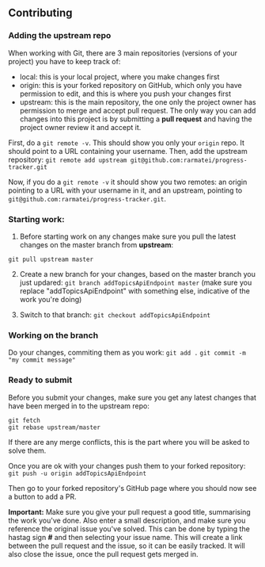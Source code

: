 ## Contributing

### Adding the upstream repo

When working with Git, there are 3 main repositories (versions of your project) you have to keep track of:
- local: this is your local project, where you make changes first
- origin: this is your forked repository on GitHub, which only you have permission to edit, and this is where you push your changes first
- upstream: this is the main repository, the one only the project owner has permission to merge and accept pull request. The only way you can add changes into this project is by submitting a **pull request** and having the project owner review it and accept it. 

First, do a `git remote -v`. This should show you only your `origin` repo. It should point to a URL containing your username.
Then, add the upstream repository: `git remote add upstream git@github.com:rarmatei/progress-tracker.git`

Now, if you do a `git remote -v` it should show you two remotes: an origin pointing to a URL with your username in it, and an upstream, pointing to `git@github.com:rarmatei/progress-tracker.git`.

### Starting work:

1. Before starting work on any changes make sure you pull the latest changes on the master branch from **upstream**:

`git pull upstream master`

2. Create a new branch for your changes, based on the master branch you just updared:
`git branch addTopicsApiEndpoint master` (make sure you replace "addTopicsApiEndpoint" with something else, indicative of the work you're doing)

3. Switch to that branch:
`git checkout addTopicsApiEndpoint`

### Working on the branch

Do your changes, commiting them as you work:
`git add .`
`git commit -m "my commit message"`

### Ready to submit

Before you submit your changes, make sure you get any latest changes that have been merged in to the upstream repo:

```
git fetch
git rebase upstream/master
```

If there are any merge conflicts, this is the part where you will be asked to solve them.

Once you are ok with your changes push them to your forked repository:
`git push -u origin addTopicsApiEndpoint`

Then go to your forked repository's GitHub page where you should now see a button to add a PR.

**Important:** Make sure you give your pull request a good title, summarising the work you've done. Also enter a small description, and make sure you reference the original issue you've solved. This can be done by typing the hastag sign **#** and then selecting your issue name. This will create a link between the pull request and the issue, so it can be easily tracked. It will also close the issue, once the pull request gets merged in.
